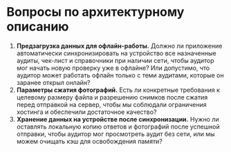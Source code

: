 # Вопросы по архитектурному описанию

1. **Предзагрузка данных для офлайн-работы.** Должно ли приложение автоматически синхронизировать на устройство все назначенные аудиты, чек-лист и справочники при наличии сети, чтобы аудитор мог начать новую проверку уже в офлайне? Или допустимо, что аудитор может работать офлайн только с теми аудитами, которые он заранее открыл онлайн?
2. **Параметры сжатия фотографий.** Есть ли конкретные требования к целевому размеру файла и разрешению снимков после сжатия перед отправкой на сервер, чтобы мы соблюдали ограничения хостинга и обеспечили достаточное качество?
3. **Хранение данных на устройстве после синхронизации.** Нужно ли оставлять локальную копию ответов и фотографий после успешной отправки, чтобы аудитор мог просмотреть аудит без сети, или мы можем очищать кэш для освобождения памяти?
